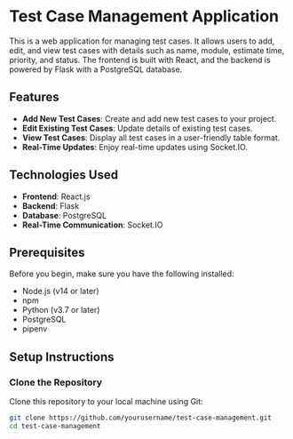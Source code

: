 # Test Case Management Application

This is a web application for managing test cases. It allows users to add, edit, and view test cases with details such as name, module, estimate time, priority, and status. The frontend is built with React, and the backend is powered by Flask with a PostgreSQL database.

## Features

- **Add New Test Cases**: Create and add new test cases to your project.
- **Edit Existing Test Cases**: Update details of existing test cases.
- **View Test Cases**: Display all test cases in a user-friendly table format.
- **Real-Time Updates**: Enjoy real-time updates using Socket.IO.

## Technologies Used

- **Frontend**: React.js
- **Backend**: Flask
- **Database**: PostgreSQL
- **Real-Time Communication**: Socket.IO

## Prerequisites

Before you begin, make sure you have the following installed:

- Node.js (v14 or later)
- npm
- Python (v3.7 or later)
- PostgreSQL
- pipenv

## Setup Instructions

### Clone the Repository

Clone this repository to your local machine using Git:

```bash
git clone https://github.com/yourusername/test-case-management.git
cd test-case-management
